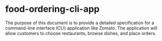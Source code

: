 # food-ordering-cli-app
The purpose of this document is to provide a detailed specification for a command-line interface (CLI) application like Zomato. The application will allow customers to choose restaurants, browse dishes, and place orders. 
